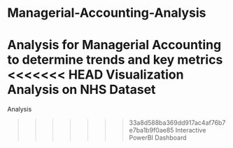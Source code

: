 # Managerial-Accounting-Analysis
 
Analysis for Managerial Accounting to determine trends and key metrics 
<<<<<<< HEAD
Visualization Analysis on NHS Dataset
=======
Analysis
>>>>>>> 33a8d588ba369dd917ac4af76b7e7ba1b9f0ae85
Interactive PowerBI Dashboard